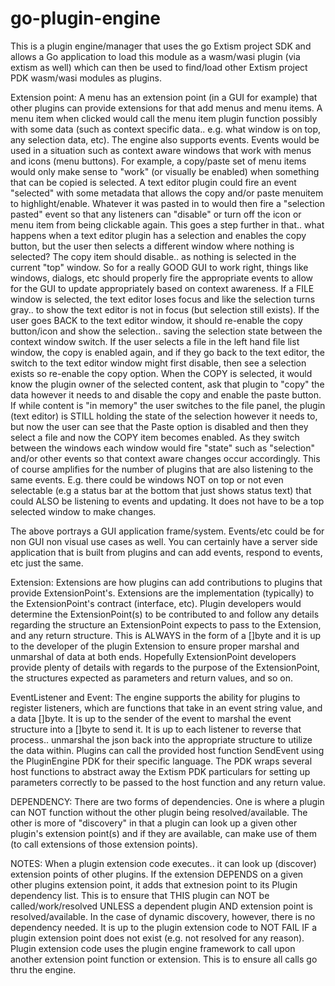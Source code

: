 # go-plugin-engine
This is a plugin engine/manager that uses the go Extism project SDK and allows a Go application to load this module as a wasm/wasi plugin (via extism as well) which can then be used to find/load other Extism project PDK wasm/wasi modules as plugins. 


Extension point:
  A menu has an extension point (in a GUI for example) that other plugins can provide extensions for that add menus and menu items.
  A menu item when clicked would call the menu item plugin function possibly with some data (such as context specific data.. e.g. what window is on top, any selection data, etc).
  The engine also supports events. Events would be used in a situation such as context aware windows that work with menus and icons (menu buttons). For example, a copy/paste set of menu
  items would only make sense to "work" (or visually be enabled) when something that can be copied is selected. A text editor plugin could fire an event "selected" with some metadata that
  allows the copy and/or paste menuitem to highlight/enable. Whatever it was pasted in to would then fire a "selection pasted" event so that any listeners can "disable" or turn off the icon
  or menu item from being clickable again. This goes a step further in that.. what happens when a text editor plugin has a selection and enables the copy button, but the user then selects
  a different window where nothing is selected? The copy item should disable.. as nothing is selected in the current "top" window. So for a really GOOD GUI to work right, things like windows,
  dialogs, etc should properly fire the appropriate events to allow for the GUI to update appropriately based on context awareness. If a FILE window is selected, the text editor loses focus
  and like the selection turns gray.. to show the text editor is not in focus (but selection still exists). If the user goes BACK to the text editor window, it should re-enable the copy
  button/icon and show the selection.. saving the selection state between the context window switch. If the user selects a file in the left hand file list window, the copy is enabled again,
  and if they go back to the text editor, the switch to the text editor window might first disable, then see a selection exists so re-enable the copy option.  When the COPY is selected, it
  would know the plugin owner of the selected content, ask that plugin to "copy" the data however it needs to and disable the copy and enable the paste button. If while content is "in memory"
  the user switches to the file panel, the plugin (text editor) is STILL holding the state of the selection however it needs to, but now the user can see that the Paste option is disabled
  and then they select a file and now the COPY item becomes enabled. As they switch between the windows each window would fire "state" such as "selection" and/or other events so that context
  aware changes occur accordingly. This of course amplifies for the number of plugins that are also listening to the same events. E.g. there could be windows NOT on top or not even selectable
(e.g a status bar at the bottom that just shows status text) that could ALSO be listening to events and updating. It does not have to be a top selected window to make changes.

  The above portrays a GUI application frame/system. Events/etc could be for non GUI non visual use cases as well. You can certainly have a server side application that is built from plugins
  and can add events, respond to events, etc just the same. 



Extension:
  Extensions are how plugins can add contributions to plugins that provide ExtensionPoint's. Extensions are the implementation (typically) to the ExtensionPoint's contract (interface, etc).
  Plugin developers would determine the ExtensionPoint(s) to be contributed to and follow any details regarding the structure an ExtensionPoint expects to pass to the Extension, and any return
  structure. This is ALWAYS in the form of a []byte and it is up to the developer of the plugin Extension to ensure proper marshal and unmarshal of data at both ends. Hopefully ExtensionPoint 
  developers provide plenty of details with regards to the purpose of the ExtensionPoint, the structures expected as parameters and return values, and so on.




EventListener and Event:
  The engine supports the ability for plugins to register listeners, which are functions that take in an event string value, and a data []byte. It is up to the sender of the event to marshal
  the event structure into a []byte to send it. It is up to each listener to reverse that process.. unmarshal the json back into the appropriate structure to utilize the data within.
  Plugins can call the provided host function SendEvent using the PluginEngine PDK for their specific language. The PDK wraps several host functions to abstract away the Extism PDK particulars
  for setting up parameters correctly to be passed to the host function and any return value. 

DEPENDENCY:
 There are two forms of dependencies. One is where a plugin can NOT function without the other plugin being resolved/available. The other
is more of "discovery" in that a plugin can look up a given other plugin's extension point(s) and if they are available, can make use of
them (to call extensions of those extension points).

NOTES:
When a plugin extension code executes.. it can look up (discover) extension points of other plugins. If the extension 
DEPENDS on a given other plugins extension point, it adds that extnesion point to its Plugin dependency list. This is to ensure
that THIS plugin can NOT be called/work/resolved UNLESS a dependent plugin AND extension point is resolved/available. In the case of
dynamic discovery, however, there is no dependency needed. It is up to the plugin extension code to NOT FAIL IF a plugin
extension point does not exist (e.g. not resolved for any reason). 
Plugin extension code uses the plugin engine framework to call upon another extension point function or extension. This 
is to ensure all calls go thru the engine.